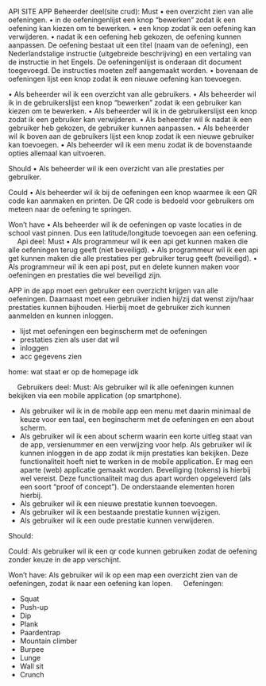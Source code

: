 API SITE APP
Beheerder deel(site crud):
Must
•	 een overzicht zien van alle oefeningen.
•	 in de oefeningenlijst een knop “bewerken” zodat ik een oefening kan kiezen om te bewerken.
•	 een knop zodat ik een oefening kan verwijderen.
•	nadat ik een oefening heb gekozen, de oefening kunnen aanpassen. De oefening bestaat uit een titel (naam van de oefening), een Nederlandstalige instructie (uitgebreide beschrijving) en een vertaling van de instructie in het Engels. De oefeningenlijst is onderaan dit document toegevoegd. De instructies moeten zelf aangemaakt worden.
•	 bovenaan de oefeningen lijst een knop zodat ik een nieuwe oefening kan toevoegen.

•	Als beheerder wil ik een overzicht van alle gebruikers.
•	Als beheerder wil ik in de gebruikerslijst een knop “bewerken” zodat ik een gebruiker kan kiezen om te bewerken.
•	Als beheerder wil ik in de gebruikerslijst een knop zodat ik een gebruiker kan verwijderen.
•	Als beheerder wil ik nadat ik een gebruiker heb gekozen, de gebruiker kunnen aanpassen.
•	Als beheerder wil ik boven aan de gebruikers lijst een knop zodat ik een nieuwe gebruiker kan toevoegen.
•	Als beheerder wil ik een menu zodat ik de bovenstaande opties allemaal kan uitvoeren.

Should
•	Als beheerder wil ik een overzicht van alle prestaties per gebruiker.

Could
•	Als beheerder wil ik bij de oefeningen een knop waarmee ik een QR code kan aanmaken en printen. De QR code is bedoeld voor gebruikers om meteen naar de oefening te springen.

Won’t have
•	Als beheerder wil ik de oefeningen op vaste locaties in de school vast pinnen. Dus een latitude/longitude toevoegen aan een oefening.
 
Api deel:
Must
•	Als programmeur wil ik een api get kunnen maken die alle oefeningen terug geeft (niet beveiligd).
•	Als programmeur wil ik een api get kunnen maken die alle prestaties per gebruiker terug geeft (beveiligd).
•	Als programmeur wil ik een api post, put en delete kunnen maken voor oefeningen en prestaties die wel beveiligd zijn.

APP
in de app moet een gebruiker een overzicht krijgen van alle oefeningen. Daarnaast moet
een gebruiker indien hij/zij dat wenst zijn/haar prestaties kunnen bijhouden. Hierbij moet
de gebruiker zich kunnen aanmelden en kunnen inloggen.
- lijst met oefeningen een beginscherm met de oefeningen 
- prestaties zien als user dat wil
- inloggen
- acc gegevens zien

home: wat staat er op de homepage idk

 
Gebruikers deel:
Must:
Als gebruiker wil ik alle oefeningen kunnen bekijken via een mobile application (op smartphone).
-	Als gebruiker wil ik in de mobile app een menu met daarin minimaal de keuze voor een taal, een beginscherm met de oefeningen en een about scherm.
-	Als gebruiker wil ik een about scherm waarin een korte uitleg staat van de app, versienummer en een verwijzing voor help.
Als gebruiker wil ik kunnen inloggen in de app zodat ik mijn prestaties kan bekijken. Deze functionaliteit hoeft niet te werken in de mobile application.
 Er mag een aparte (web) applicatie gemaakt worden. Beveiliging (tokens) is hierbij wel vereist. Deze functionaliteit mag dus apart worden opgeleverd (als een soort “proof of concept”). De onderstaande elementen horen hierbij.
-	Als gebruiker wil ik een nieuwe prestatie kunnen toevoegen.
-	Als gebruiker wil ik een bestaande prestatie kunnen wijzigen.
-	Als gebruiker wil ik een oude prestatie kunnen verwijderen.

Should:

Could:
Als gebruiker wil ik een qr code kunnen gebruiken zodat de oefening zonder keuze in de app verschijnt.

Won’t have:
Als gebruiker wil ik op een map een overzicht zien van de oefeningen, zodat ik naar een oefening kan lopen.
 
Oefeningen:
-	Squat
-	Push-up
-	Dip
-	Plank
-	Paardentrap
-	Mountain climber
-	Burpee
-	Lunge
-	Wall sit
-	Crunch

